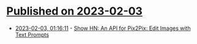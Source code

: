 # [Published on 2023-02-03](index.md)

* [2023-02-03, 01:16:11](https://news.ycombinator.com/item?id=34635851) - [Show HN: An API for Pix2Pix: Edit Images with Text Prompts](https://www.leapml.dev/)
